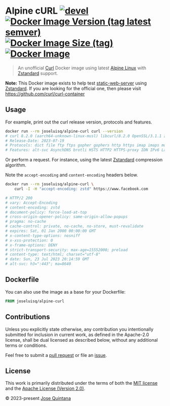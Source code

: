 # Alpine cURL [![devel](https://github.com/joseluisq/alpine-curl/actions/workflows/devel.yml/badge.svg)](https://github.com/joseluisq/alpine-curl/actions/workflows/devel.yml) [![Docker Image Version (tag latest semver)](https://img.shields.io/docker/v/joseluisq/alpine-curl/latest)](https://hub.docker.com/r/joseluisq/alpine-curl/) [![Docker Image Size (tag)](https://img.shields.io/docker/image-size/joseluisq/alpine-curl/latest)](https://hub.docker.com/r/joseluisq/alpine-curl/tags) [![Docker Image](https://img.shields.io/docker/pulls/joseluisq/alpine-curl.svg)](https://hub.docker.com/r/joseluisq/alpine-curl/)

> An unofficial [Curl](https://github.com/curl/curl) Docker image using latest [Alpine Linux](https://www.alpinelinux.org/) with [Zstandard](http://facebook.github.io/zstd/) support.
>

**Note:** This Docker image exists to help test [static-web-server](https://github.com/static-web-server/static-web-server) using [Zstandard](http://facebook.github.io/zstd/). If you are looking for the official one, then please visit https://github.com/curl/curl-container

## Usage

For example, print out the curl release version, protocols and features.

```sh
docker run --rm joseluisq/alpine-curl curl --version
# curl 8.2.0 (aarch64-unknown-linux-musl) libcurl/8.2.0 OpenSSL/3.1.1 zlib/1.2.13 brotli/1.0.9 zstd/1.5.5 libidn2/2.3.4 libssh2/1.10.0 nghttp2/1.55.1
# Release-Date: 2023-07-19
# Protocols: dict file ftp ftps gopher gophers http https imap imaps mqtt pop3 pop3s rtsp scp sftp smb smbs smtp smtps telnet tftp
# Features: alt-svc AsynchDNS brotli HSTS HTTP2 HTTPS-proxy IDN IPv6 Largefile libz NTLM NTLM_WB SSL threadsafe TLS-SRP UnixSockets zstd
```

Or perform a request. For instance, using the latest [Zstandard](http://facebook.github.io/zstd/) compression algorithm.

Note the `accept-encoding` and `content-encoding` headers below.

```sh
docker run --rm joseluisq/alpine-curl \
    curl -I -H "accept-encoding: zstd" https://www.facebook.com

# HTTP/2 200
# vary: Accept-Encoding
# content-encoding: zstd
# document-policy: force-load-at-top
# cross-origin-opener-policy: same-origin-allow-popups
# pragma: no-cache
# cache-control: private, no-cache, no-store, must-revalidate
# expires: Sat, 01 Jan 2000 00:00:00 GMT
# x-content-type-options: nosniff
# x-xss-protection: 0
# x-frame-options: DENY
# strict-transport-security: max-age=15552000; preload
# content-type: text/html; charset="utf-8"
# date: Sun, 23 Jul 2023 20:14:59 GMT
# alt-svc: h3=":443"; ma=8640
```

## Dockerfile

You can also use the image as a base for your Dockerfile:

```Dockerfile
FROM joseluisq/alpine-curl
```

## Contributions

Unless you explicitly state otherwise, any contribution you intentionally submitted for inclusion in current work, as defined in the Apache-2.0 license, shall be dual licensed as described below, without any additional terms or conditions.

Feel free to submit a [pull request](https://github.com/joseluisq/alpine-curl/pulls) or file an [issue](https://github.com/joseluisq/alpine-curl/issues).

## License

This work is primarily distributed under the terms of both the [MIT license](LICENSE-MIT) and the [Apache License (Version 2.0)](LICENSE-APACHE).

© 2023-present [Jose Quintana](https://joseluisq.net)
